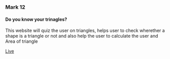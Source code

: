 <h3>Mark 12</h3>
<h4>Do you know your trinagles?</h4>
<p>This website will quiz the user on triangles, helps user to check wherether a shape is a triangle or not and also help the user to calculate the user and Area of triangle</p>
<a href='https://knowurtriangles.netlify.app'>Live</a>
